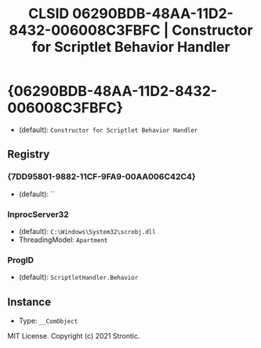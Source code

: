 ﻿---
title: "CLSID 06290BDB-48AA-11D2-8432-006008C3FBFC | Constructor for Scriptlet Behavior Handler"
excerpt: What is COM-Object CLSID 06290BDB-48AA-11D2-8432-006008C3FBFC?
---

# {06290BDB-48AA-11D2-8432-006008C3FBFC}

* (default): `Constructor for Scriptlet Behavior Handler`

## Registry


### {7DD95801-9882-11CF-9FA9-00AA006C42C4}

* (default): ``

### InprocServer32

* (default): `C:\Windows\System32\scrobj.dll`
* ThreadingModel: `Apartment`

### ProgID

* (default): `ScriptletHandler.Behavior`

## Instance

* Type: `__ComObject`

MIT License. Copyright (c) 2021 Strontic.



